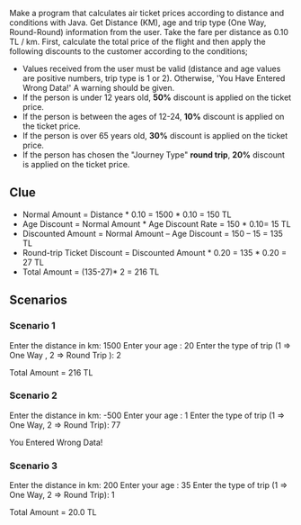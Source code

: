 
Make a program that calculates air ticket prices according to distance and conditions with Java. Get Distance (KM), age and trip type (One Way, Round-Round) information from the user. Take the fare per distance as 0.10 TL / km. First, calculate the total price of the flight and then apply the following discounts to the customer according to the conditions;

- Values received from the user must be valid (distance and age values are positive numbers, trip type is 1 or 2). Otherwise, 'You Have Entered Wrong Data!' A warning should be given.
- If the person is under 12 years old, **50%** discount is applied on the ticket price.
- If the person is between the ages of 12-24, **10%** discount is applied on the ticket price.
- If the person is over 65 years old, **30%** discount is applied on the ticket price.
- If the person has chosen the "Journey Type" **round trip**, **20%** discount is applied on the ticket price.

## Clue

- Normal Amount = Distance * 0.10 = 1500 * 0.10 = 150 TL
- Age Discount = Normal Amount * Age Discount Rate = 150 * 0.10= 15 TL
- Discounted Amount = Normal Amount – Age Discount = 150 – 15 = 135 TL
- Round-trip Ticket Discount = Discounted Amount * 0.20 = 135 * 0.20 = 27 TL
- Total Amount = (135-27)* 2 = 216 TL

## Scenarios

### Scenario 1

Enter the distance in km: 1500
Enter your age : 20
Enter the type of trip (1 => One Way , 2 => Round Trip ): 2

Total Amount = 216 TL

### Scenario 2

Enter the distance in km: -500
Enter your age : 1
Enter the type of trip (1 => One Way, 2 => Round Trip): 77

You Entered Wrong Data!

### Scenario 3

Enter the distance in km: 200
Enter your age : 35
Enter the type of trip (1 => One Way, 2 => Round Trip): 1

Total Amount = 20.0 TL